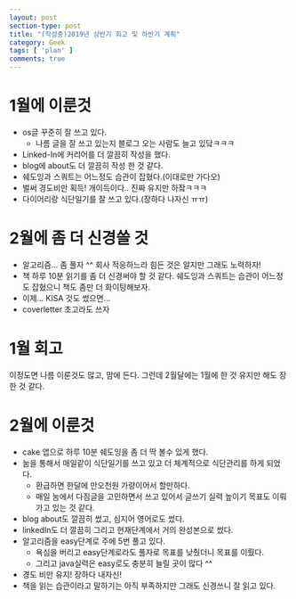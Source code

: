 ```yaml
---
layout: post
section-type: post
title: "(작성중)2019년 상반기 회고 및 하반기 계획"
category: Geek
tags: [ 'plan' ]
comments: true
---
```


# 1월에 이룬것
- os글 꾸준히 잘 쓰고 있다.
  - 나름 글을 잘 쓰고 있는지 블로그 오는 사람도 늘고 있닼ㅋㅋㅋ
- Linked-In에 커리어를 더 깔끔히 작성을 했다.
- blog에 about도 더 깔끔히 작성 한 것 같다.
- 쉐도잉과 스쿼트는 어느정도 습관이 잡혔다.(이대로만 가다오)
- 벌써 경도비만 획득! 개이득이다.. 진짜 유지만 하잨ㅋㅋㅋ
- 다이어리랑 식단일기를 잘 쓰고 있다.(장하다 나자신 ㅠㅠ)

# 2월에 좀 더 신경쓸 것
- 알고리즘... 좀 풀자 ^^ 회사 적응하느라 힘든 것은 알지만 그래도 노력하자!
- 책 하루 10분 읽기를 좀 더 신경써야 할 것 같다. 쉐도잉과 스쿼트는 습관이 어느정도 잡혔으니 책도 좀만 더 화이팅해보자.
- 이제... KISA 것도 썼으면...
- coverletter 초고라도 쓰자

# 1월 회고
이정도면 나름 이룬것도 많고, 맘에 든다.
그런데 2월달에는 1월에 한 것 유지만 해도 장한 것 같다.

# 2월에 이룬것
- cake 앱으로 하루 10분 쉐도잉을 좀 더 딱 볼수 있게 했다.
- 눔을 통해서 매일같이 식단일기를 쓰고 있고 더 체계적으로 식단관리를 하게 되었다.
  - 환급하면 한달에 만오천원 가량이어서 할만하다.
  - 매일 눔에서 다짐글을 고민하면서 쓰고 있어서 글쓰기 실력 높이기 목표도 이뤄가고 있는 것 같다.
- blog about도 깔끔히 썼고, 심지어 영어로도 썼다.
- linkedIn도 더 깔끔히 그리고 현재단계에서 거의 완성본으로 썼다.
- 알고리즘을 easy단계로 주에 5번 풀고 있다.
  - 욕심을 버리고 easy단계로라도 풀자로 목표를 낮췄더니 목표를 이뤘다.
  - 그리고 java실력은 easy로도 충분히 늘릴 곳이 많다 ^^
- 경도 비만 유지! 장하다 내자신!
- 책을 읽는 습관이라고 말하기는 아직 부족하지만 그래도 신경쓰니 잘 읽고 있다.
